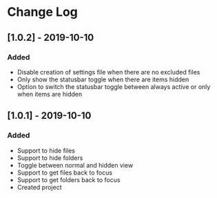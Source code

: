 # Change Log


## [1.0.2] - 2019-10-10
### Added
- Disable creation of settings file when there are no excluded files
- Only show the statusbar toggle when there are items hidden
- Option to switch the statusbar toggle between always active or only when items are hidden

## [1.0.1] - 2019-10-10
### Added
- Support to hide files
- Support to hide folders
- Toggle between normal and hidden view
- Support to get files back to focus
- Support to get folders back to focus
- Created project
